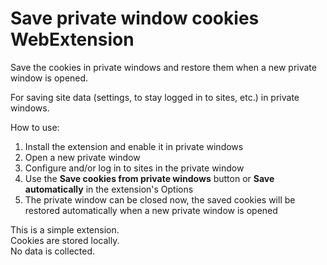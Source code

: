 # Save private window cookies WebExtension

Save the cookies in private windows and restore them when a new private window is opened.

For saving site data (settings, to stay logged in to sites, etc.) in private windows.

How to use:
1. Install the extension and enable it in private windows
2. Open a new private window
3. Configure and/or log in to sites in the private window
4. Use the **Save cookies from private windows** button or **Save automatically** in the extension's Options
5. The private window can be closed now, the saved cookies will be restored automatically when a new private window is opened

This is a simple extension.\
Cookies are stored locally.\
No data is collected.